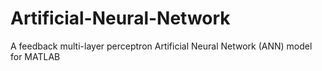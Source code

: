 # Artificial-Neural-Network
A feedback multi-layer perceptron Artificial Neural Network (ANN) model for MATLAB
